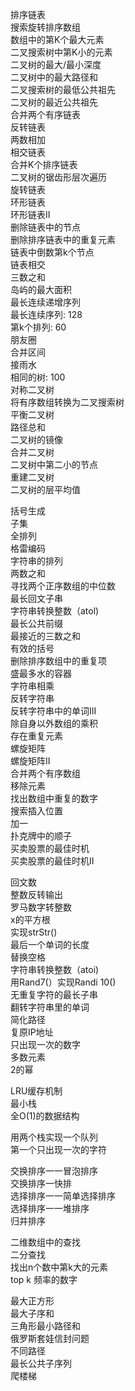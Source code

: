 排序链表  
搜索旋转排序数组   
数组中的第K个最大元素   
二叉搜索树中第K小的元素   
二叉树的最大/最小深度   
二叉树中的最大路径和   
二叉搜索树的最低公共祖先   
二叉树的最近公共祖先   
合并两个有序链表  
反转链表   
两数相加   
相交链表   
合并K个排序链表   
二叉树的锯齿形层次遍历   
旋转链表   
环形链表   
环形链表II   
删除链表中的节点   
删除排序链表中的重复元素   
链表中倒数第k个节点  
链表相交   
三数之和    
岛屿的最大面积    
最长连续递增序列   
最长连续序列: 128   
第k个排列: 60  
朋友圈   
合并区间   
接雨水   
相同的树: 100   
对称二叉树   
将有序数组转换为二叉搜索树   
平衡二叉树   
路径总和    
二叉树的镜像    
合并二叉树    
二叉树中第二小的节点    
重建二叉树    
二叉树的层平均值    


括号生成    
子集    
全排列    
格雷编码    
字符串的排列   
两数之和    
寻找两个正序数组的中位数   
最长回文子串    
字符串转换整数（atol)   
最长公共前缀   
最接近的三数之和   
有效的括号   
删除排序数组中的重复项   
盛最多水的容器   
字符串相乘   
反转字符串  
反转字符串中的单词III  
除自身以外数组的乘积   
存在重复元素   
螺旋矩阵   
螺旋矩阵II   
合并两个有序数组   
移除元素   
找出数组中重复的数字   
搜索插入位置   
加一   
扑克牌中的顺子   
买卖股票的最佳时机   
买卖股票的最佳时机II   


回文数   
整数反转输出   
罗马数字转整数   
x的平方根   
实现strStr()  
最后一个单词的长度   
替换空格   
字符串转换整数（atoi)   
用Rand7(）实现Randi 10()  
无重复字符的最长子串   
翻转字符串里的单词   
简化路径   
复原IP地址   
只出现一次的数字   
多数元素   
2的幂  


LRU缓存机制  
最小栈   
全O(1)的数据结构   


用两个栈实现一个队列   
第一个只出现一次的字符   


交换排序一一冒泡排序   
交换排序一快排   
选择排序一一简单选择排序   
选择排序一一堆排序   
归并排序   

二维数组中的查找   
二分查找   
找出n个数中第k大的元素  
top k 频率的数字  

最大正方形   
最大子序和   
三角形最小路径和   
俄罗斯套娃信封问题   
不同路径   
最长公共子序列  
爬楼梯   


